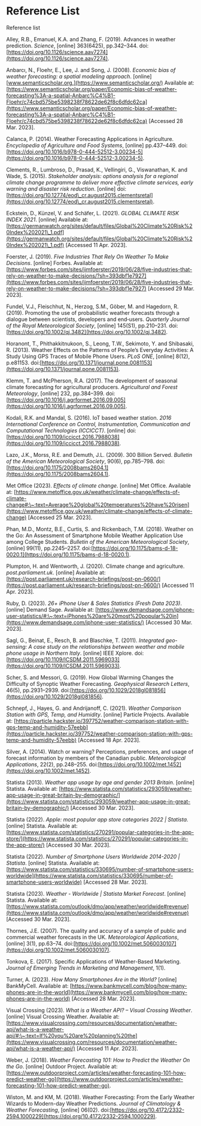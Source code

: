 # Reference List

Reference list

Alley, R.B., Emanuel, K.A. and Zhang, F. (2019). Advances in weather prediction. _Science_, \[online] 363(6425), pp.342–344. doi:[https://doi.org/10.1126/science.aav7274](https://doi.org/10.1126/science.aav7274).

Anbarcı, N., Floehr, E., Lee, J. and Song, J. (2008). _Economic bias of weather forecasting: a spatial modeling approach_. \[online] [www.semanticscholar.org.](https://www.semanticscholar.org/) Available at: [https://www.semanticscholar.org/paper/Economic-bias-of-weather-forecasting%3A-a-spatial-Anbarc%C4%B1-Floehr/c74cbd575be5398238f78622de62f8c6dfdc62ca](https://www.semanticscholar.org/paper/Economic-bias-of-weather-forecasting%3A-a-spatial-Anbarc%C4%B1-Floehr/c74cbd575be5398238f78622de62f8c6dfdc62ca) \[Accessed 28 Mar. 2023].

Calanca, P. (2014). Weather Forecasting Applications in Agriculture. _Encyclopedia of Agriculture and Food Systems_, \[online] pp.437–449. doi:[https://doi.org/10.1016/b978-0-444-52512-3.00234-5](https://doi.org/10.1016/b978-0-444-52512-3.00234-5).

Clements, R., Lumbroso, D., Prasad, K., Vellingiri, G., Viswanathan, K. and Wade, S. (2015). _Stakeholder analysis: options analysis for a regional climate change programme to deliver more effective climate services, early warning and disaster risk reduction_. \[online] doi:[https://doi.org/10.12774/eod\_cr.august2015.clementsretal](https://doi.org/10.12774/eod\_cr.august2015.clementsretal).

Eckstein, D., Künzel, V. and Schäfer, L. (2021). _GLOBAL CLIMATE RISK INDEX 2021_. \[online] Available at: [https://germanwatch.org/sites/default/files/Global%20Climate%20Risk%20Index%202021\_1.pdf](https://germanwatch.org/sites/default/files/Global%20Climate%20Risk%20Index%202021\_1.pdf) \[Accessed 11 Apr. 2023].

Foerster, J. (2019). _Five Industries That Rely On Weather To Make Decisions_. \[online] Forbes. Available at: [https://www.forbes.com/sites/jimfoerster/2019/06/28/five-industries-that-rely-on-weather-to-make-decisions/?sh=393dbf1e7927](https://www.forbes.com/sites/jimfoerster/2019/06/28/five-industries-that-rely-on-weather-to-make-decisions/?sh=393dbf1e7927) \[Accessed 29 Mar. 2023].

Fundel, V.J., Fleischhut, N., Herzog, S.M., Göber, M. and Hagedorn, R. (2019). Promoting the use of probabilistic weather forecasts through a dialogue between scientists, developers and end‐users. _Quarterly Journal of the Royal Meteorological Society_, \[online] 145(S1), pp.210–231. doi:[https://doi.org/10.1002/qj.3482](https://doi.org/10.1002/qj.3482).

Horanont, T., Phithakkitnukoon, S., Leong, T.W., Sekimoto, Y. and Shibasaki, R. (2013). Weather Effects on the Patterns of People’s Everyday Activities: A Study Using GPS Traces of Mobile Phone Users. _PLoS ONE_, \[online] 8(12), p.e81153. doi:[https://doi.org/10.1371/journal.pone.0081153](https://doi.org/10.1371/journal.pone.0081153).

Klemm, T. and McPherson, R.A. (2017). The development of seasonal climate forecasting for agricultural producers. _Agricultural and Forest Meteorology_, \[online] 232, pp.384–399. doi:[https://doi.org/10.1016/j.agrformet.2016.09.005](https://doi.org/10.1016/j.agrformet.2016.09.005).

Kodali, R.K. and Mandal, S. (2016). IoT based weather station. _2016 International Conference on Control, Instrumentation, Communication and Computational Technologies (ICCICCT)_. \[online] doi:[https://doi.org/10.1109/iccicct.2016.7988038](https://doi.org/10.1109/iccicct.2016.7988038).

Lazo, J.K., Morss, R.E. and Demuth, J.L. (2009). 300 Billion Served. _Bulletin of the American Meteorological Society_, 90(6), pp.785–798. doi:[https://doi.org/10.1175/2008bams2604.1](https://doi.org/10.1175/2008bams2604.1).

Met Office (2023). _Effects of climate change_. \[online] Met Office. Available at: [https://www.metoffice.gov.uk/weather/climate-change/effects-of-climate-change#:\~:text=Average%20global%20temperatures%20have%20risen](https://www.metoffice.gov.uk/weather/climate-change/effects-of-climate-change) \[Accessed 25 Mar. 2023].

Phan, M.D., Montz, B.E., Curtis, S. and Rickenbach, T.M. (2018). Weather on the Go: An Assessment of Smartphone Mobile Weather Application Use among College Students. _Bulletin of the American Meteorological Society_, \[online] 99(11), pp.2245–2257. doi:[https://doi.org/10.1175/bams-d-18-0020.1](https://doi.org/10.1175/bams-d-18-0020.1).

Plumpton, H. and Wentworth, J. (2020). Climate change and agriculture. _post.parliament.uk_. \[online] Available at: [https://post.parliament.uk/research-briefings/post-pn-0600/](https://post.parliament.uk/research-briefings/post-pn-0600/) \[Accessed 11 Apr. 2023].

Ruby, D. (2023). _26+ iPhone User & Sales Statistics (Fresh Data 2023)_. \[online] Demand Sage. Available at: [https://www.demandsage.com/iphone-user-statistics/#:\~:text=iPhones%20are%20most%20popular%20in](https://www.demandsage.com/iphone-user-statistics/) \[Accessed 30 Mar. 2023].

Sagl, G., Beinat, E., Resch, B. and Blaschke, T. (2011). _Integrated geo-sensing: A case study on the relationships between weather and mobile phone usage in Northern Italy_. \[online] IEEE Xplore. doi:[https://doi.org/10.1109/ICSDM.2011.5969033](https://doi.org/10.1109/ICSDM.2011.5969033).

Scher, S. and Messori, G. (2019). How Global Warming Changes the Difficulty of Synoptic Weather Forecasting. _Geophysical Research Letters_, 46(5), pp.2931–2939. doi:[https://doi.org/10.1029/2018gl081856](https://doi.org/10.1029/2018gl081856).

Schnepf, J., Hayes, G. and Andrijanoff, C. (2021). _Weather Comparison Station with GPS, Temp, and Humidity_. \[online] Particle Projects. Available at: [https://particle.hackster.io/397752/weather-comparison-station-with-gps-temp-and-humidity-57eebb](https://particle.hackster.io/397752/weather-comparison-station-with-gps-temp-and-humidity-57eebb) \[Accessed 18 Apr. 2023].

Silver, A. (2014). Watch or warning? Perceptions, preferences, and usage of forecast information by members of the Canadian public. _Meteorological Applications_, 22(2), pp.248–255. doi:[https://doi.org/10.1002/met.1452](https://doi.org/10.1002/met.1452).

Statista (2013). _Weather app usage by age and gender 2013 Britain_. \[online] Statista. Available at: [https://www.statista.com/statistics/293059/weather-app-usage-in-great-britain-by-demographic/](https://www.statista.com/statistics/293059/weather-app-usage-in-great-britain-by-demographic/) \[Accessed 30 Mar. 2023].

Statista (2022). _Apple: most popular app store categories 2022 | Statista_. \[online] Statista. Available at: [https://www.statista.com/statistics/270291/popular-categories-in-the-app-store/](https://www.statista.com/statistics/270291/popular-categories-in-the-app-store/) \[Accessed 30 Mar. 2023].

Statista (2022). _Number of Smartphone Users Worldwide 2014-2020 | Statista_. \[online] Statista. Available at: [https://www.statista.com/statistics/330695/number-of-smartphone-users-worldwide](https://www.statista.com/statistics/330695/number-of-smartphone-users-worldwide) \[Accessed 28 Mar. 2023].

Statista (2023). _Weather - Worldwide | Statista Market Forecast_. \[online] Statista. Available at: [https://www.statista.com/outlook/dmo/app/weather/worldwide#revenue](https://www.statista.com/outlook/dmo/app/weather/worldwide#revenue) \[Accessed 30 Mar. 2023].

Thornes, J.E. (2007). The quality and accuracy of a sample of public and commercial weather forecasts in the UK. _Meteorological Applications_, \[online] 3(1), pp.63–74. doi:[https://doi.org/10.1002/met.5060030107](https://doi.org/10.1002/met.5060030107).

Tonkova, E. (2017). Specific Applications of Weather-Based Marketing. _Journal of Emerging Trends in Marketing and Management_, 1(1).

Turner, A. (2023). _How Many Smartphones Are in the World?_ \[online] BankMyCell. Available at: [https://www.bankmycell.com/blog/how-many-phones-are-in-the-world](https://www.bankmycell.com/blog/how-many-phones-are-in-the-world) \[Accessed 28 Mar. 2023].

Visual Crossing (2023). _What is a Weather API? – Visual Crossing Weather_. \[online] Visual Crossing Weather. Available at: [https://www.visualcrossing.com/resources/documentation/weather-api/what-is-a-weather-api/#:\~:text=If%20you%20are%20planning%20the](https://www.visualcrossing.com/resources/documentation/weather-api/what-is-a-weather-api/) \[Accessed 11 Apr. 2023].

Weber, J. (2018). _Weather Forecasting 101: How to Predict the Weather On the Go_. \[online] Outdoor Project. Available at: [https://www.outdoorproject.com/articles/weather-forecasting-101-how-predict-weather-go](https://www.outdoorproject.com/articles/weather-forecasting-101-how-predict-weather-go).

Wiston, M. and KM, M. (2018). Weather Forecasting: From the Early Weather Wizards to Modern-day Weather Predictions. _Journal of Climatology & Weather Forecasting_, \[online] 06(02). doi:[https://doi.org/10.4172/2332-2594.1000229](https://doi.org/10.4172/2332-2594.1000229).
